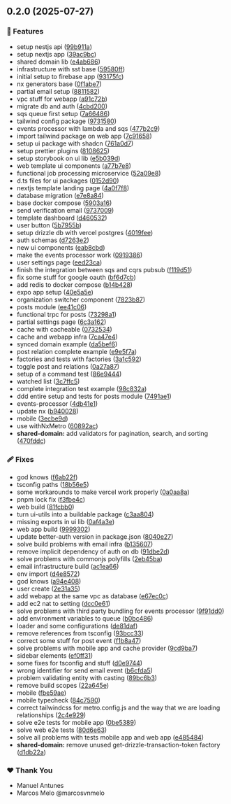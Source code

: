 ## 0.2.0 (2025-07-27)

### 🚀 Features

- setup nestjs api ([99b911a](https://github.com/lisbom-dev/nx-ddd-template/commit/99b911a))
- setup nextjs app ([39ac9bc](https://github.com/lisbom-dev/nx-ddd-template/commit/39ac9bc))
- shared domain lib ([e4ab686](https://github.com/lisbom-dev/nx-ddd-template/commit/e4ab686))
- infrastructure with sst base ([59580ff](https://github.com/lisbom-dev/nx-ddd-template/commit/59580ff))
- initial setup to firebase app ([93175fc](https://github.com/lisbom-dev/nx-ddd-template/commit/93175fc))
- nx generators base ([0f1abe7](https://github.com/lisbom-dev/nx-ddd-template/commit/0f1abe7))
- partial email setup ([8811582](https://github.com/lisbom-dev/nx-ddd-template/commit/8811582))
- vpc stuff for webapp ([a91c72b](https://github.com/lisbom-dev/nx-ddd-template/commit/a91c72b))
- migrate db and auth ([4cbd200](https://github.com/lisbom-dev/nx-ddd-template/commit/4cbd200))
- sqs queue first setup ([7a66486](https://github.com/lisbom-dev/nx-ddd-template/commit/7a66486))
- tailwind config package ([9731580](https://github.com/lisbom-dev/nx-ddd-template/commit/9731580))
- events processor with lambda and sqs ([477b2c9](https://github.com/lisbom-dev/nx-ddd-template/commit/477b2c9))
- import tailwind package on web app ([7c91658](https://github.com/lisbom-dev/nx-ddd-template/commit/7c91658))
- setup ui package with shadcn ([761a0d7](https://github.com/lisbom-dev/nx-ddd-template/commit/761a0d7))
- setup prettier plugins ([8108625](https://github.com/lisbom-dev/nx-ddd-template/commit/8108625))
- setup storybook on ui lib ([e5b039d](https://github.com/lisbom-dev/nx-ddd-template/commit/e5b039d))
- web template ui components ([a77b7e8](https://github.com/lisbom-dev/nx-ddd-template/commit/a77b7e8))
- functional job processing microservice ([52a09e8](https://github.com/lisbom-dev/nx-ddd-template/commit/52a09e8))
- d.ts files for ui packages ([0152d90](https://github.com/lisbom-dev/nx-ddd-template/commit/0152d90))
- nextjs template landing page ([4a0f7f8](https://github.com/lisbom-dev/nx-ddd-template/commit/4a0f7f8))
- database migration ([e7e8a84](https://github.com/lisbom-dev/nx-ddd-template/commit/e7e8a84))
- base docker compose ([5903a16](https://github.com/lisbom-dev/nx-ddd-template/commit/5903a16))
- send verification email ([9737009](https://github.com/lisbom-dev/nx-ddd-template/commit/9737009))
- template dashboard ([d460532](https://github.com/lisbom-dev/nx-ddd-template/commit/d460532))
- user button ([5b7955b](https://github.com/lisbom-dev/nx-ddd-template/commit/5b7955b))
- setup drizzle db with vercel postgres ([4019fee](https://github.com/lisbom-dev/nx-ddd-template/commit/4019fee))
- auth schemas ([d7263e2](https://github.com/lisbom-dev/nx-ddd-template/commit/d7263e2))
- new ui components ([eab8cbd](https://github.com/lisbom-dev/nx-ddd-template/commit/eab8cbd))
- make the events processor work ([0919386](https://github.com/lisbom-dev/nx-ddd-template/commit/0919386))
- user settings page ([eed23ca](https://github.com/lisbom-dev/nx-ddd-template/commit/eed23ca))
- finish the integration between sqs and cqrs pubsub ([f119d51](https://github.com/lisbom-dev/nx-ddd-template/commit/f119d51))
- fix some stuff for google oauth ([bf6d7cb](https://github.com/lisbom-dev/nx-ddd-template/commit/bf6d7cb))
- add redis to docker compose ([b14b428](https://github.com/lisbom-dev/nx-ddd-template/commit/b14b428))
- expo app setup ([40e5a5e](https://github.com/lisbom-dev/nx-ddd-template/commit/40e5a5e))
- organization switcher component ([7823b87](https://github.com/lisbom-dev/nx-ddd-template/commit/7823b87))
- posts module ([ee41c06](https://github.com/lisbom-dev/nx-ddd-template/commit/ee41c06))
- functional trpc for posts ([73298a1](https://github.com/lisbom-dev/nx-ddd-template/commit/73298a1))
- partial settings page ([6c3a162](https://github.com/lisbom-dev/nx-ddd-template/commit/6c3a162))
- cache with cacheable ([0732534](https://github.com/lisbom-dev/nx-ddd-template/commit/0732534))
- cache and webapp infra ([7ca47e4](https://github.com/lisbom-dev/nx-ddd-template/commit/7ca47e4))
- synced domain example ([da5bef6](https://github.com/lisbom-dev/nx-ddd-template/commit/da5bef6))
- post relation complete example ([e9e5f7a](https://github.com/lisbom-dev/nx-ddd-template/commit/e9e5f7a))
- factories and tests with factories ([3a1c592](https://github.com/lisbom-dev/nx-ddd-template/commit/3a1c592))
- toggle post and relations ([0a27a87](https://github.com/lisbom-dev/nx-ddd-template/commit/0a27a87))
- setup of a command test ([86e9444](https://github.com/lisbom-dev/nx-ddd-template/commit/86e9444))
- watched list ([3c7ffc5](https://github.com/lisbom-dev/nx-ddd-template/commit/3c7ffc5))
- complete integration test example ([98c832a](https://github.com/lisbom-dev/nx-ddd-template/commit/98c832a))
- ddd entire setup and tests for posts module ([7491ae1](https://github.com/lisbom-dev/nx-ddd-template/commit/7491ae1))
- events-processor ([4db41e1](https://github.com/lisbom-dev/nx-ddd-template/commit/4db41e1))
- update nx ([b940028](https://github.com/lisbom-dev/nx-ddd-template/commit/b940028))
- mobile ([3ecbe9d](https://github.com/lisbom-dev/nx-ddd-template/commit/3ecbe9d))
- use withNxMetro ([60892ac](https://github.com/lisbom-dev/nx-ddd-template/commit/60892ac))
- **shared-domain:** add validators for pagination, search, and sorting ([470fddc](https://github.com/lisbom-dev/nx-ddd-template/commit/470fddc))

### 🩹 Fixes

- god knows ([f6ab22f](https://github.com/lisbom-dev/nx-ddd-template/commit/f6ab22f))
- tsconfig paths ([18b56e5](https://github.com/lisbom-dev/nx-ddd-template/commit/18b56e5))
- some workarounds to make vercel work properly ([0a0aa8a](https://github.com/lisbom-dev/nx-ddd-template/commit/0a0aa8a))
- pnpm lock fix ([f3fbe4c](https://github.com/lisbom-dev/nx-ddd-template/commit/f3fbe4c))
- web build ([81fcbb0](https://github.com/lisbom-dev/nx-ddd-template/commit/81fcbb0))
- turn ui-utils into a buildable package ([c3aa804](https://github.com/lisbom-dev/nx-ddd-template/commit/c3aa804))
- missing exports in ui lib ([0af4a3e](https://github.com/lisbom-dev/nx-ddd-template/commit/0af4a3e))
- web app build ([9999302](https://github.com/lisbom-dev/nx-ddd-template/commit/9999302))
- update better-auth version in package.json ([8040e27](https://github.com/lisbom-dev/nx-ddd-template/commit/8040e27))
- solve build problems with email infra ([b135607](https://github.com/lisbom-dev/nx-ddd-template/commit/b135607))
- remove implicit dependency of auth on db ([91dbe2d](https://github.com/lisbom-dev/nx-ddd-template/commit/91dbe2d))
- solve problems with commonjs polyfills ([2eb45ba](https://github.com/lisbom-dev/nx-ddd-template/commit/2eb45ba))
- email infrastructure build ([ac1ea66](https://github.com/lisbom-dev/nx-ddd-template/commit/ac1ea66))
- env import ([d4e8572](https://github.com/lisbom-dev/nx-ddd-template/commit/d4e8572))
- god knows ([a94e408](https://github.com/lisbom-dev/nx-ddd-template/commit/a94e408))
- user create ([2e31a35](https://github.com/lisbom-dev/nx-ddd-template/commit/2e31a35))
- add webapp at the same vpc as database ([e67ec0c](https://github.com/lisbom-dev/nx-ddd-template/commit/e67ec0c))
- add ec2 nat to setting ([dcc0e61](https://github.com/lisbom-dev/nx-ddd-template/commit/dcc0e61))
- solve problems with third party bundling for events processor ([9f91dd0](https://github.com/lisbom-dev/nx-ddd-template/commit/9f91dd0))
- add environment variables to queue ([b0bc486](https://github.com/lisbom-dev/nx-ddd-template/commit/b0bc486))
- loader and some configurations ([de81daf](https://github.com/lisbom-dev/nx-ddd-template/commit/de81daf))
- remove references from tsconfig ([93bcc33](https://github.com/lisbom-dev/nx-ddd-template/commit/93bcc33))
- correct some stuff for post event ([f1b8a47](https://github.com/lisbom-dev/nx-ddd-template/commit/f1b8a47))
- solve problems with mobile app and cache provider ([9cd9ba7](https://github.com/lisbom-dev/nx-ddd-template/commit/9cd9ba7))
- sidebar elements ([ef0ff31](https://github.com/lisbom-dev/nx-ddd-template/commit/ef0ff31))
- some fixes for tsconfig and stuff ([d0e9744](https://github.com/lisbom-dev/nx-ddd-template/commit/d0e9744))
- wrong identifier for send email event ([b6cfda5](https://github.com/lisbom-dev/nx-ddd-template/commit/b6cfda5))
- problem validating entity with casting ([89bc6b3](https://github.com/lisbom-dev/nx-ddd-template/commit/89bc6b3))
- remove build scopes ([22a645e](https://github.com/lisbom-dev/nx-ddd-template/commit/22a645e))
- mobile ([fbe59ae](https://github.com/lisbom-dev/nx-ddd-template/commit/fbe59ae))
- mobile typecheck ([84c7590](https://github.com/lisbom-dev/nx-ddd-template/commit/84c7590))
- correct tailwindcss for metro.config.js and the way that we are loading relationships ([2c4e929](https://github.com/lisbom-dev/nx-ddd-template/commit/2c4e929))
- solve e2e tests for mobile app ([0be5389](https://github.com/lisbom-dev/nx-ddd-template/commit/0be5389))
- solve web e2e tests ([80d6e63](https://github.com/lisbom-dev/nx-ddd-template/commit/80d6e63))
- solve all problems with tests mobile app and web app ([e485484](https://github.com/lisbom-dev/nx-ddd-template/commit/e485484))
- **shared-domain:** remove unused get-drizzle-transaction-token factory ([d1db22a](https://github.com/lisbom-dev/nx-ddd-template/commit/d1db22a))

### ❤️ Thank You

- Manuel Antunes
- Marcos Melo @marcosvnmelo